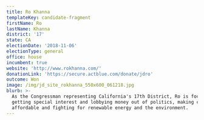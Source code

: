 ```yaml
---
title: Ro Khanna
templateKey: candidate-fragment
firstName: Ro
lastName: Khanna
district: '17'
state: CA
electionDate: '2018-11-06'
electionType: general
office: house
incumbent: true
website: 'http://www.rokhanna.com/'
donationLink: 'https://secure.actblue.com/donate/jdro'
outcome: Won
image: /img/jd_site_rokhanna_550x600_061218.jpg
blurb: >-
  As the Congressman representing California's 17th District, Ro is focused on
  getting special interest and lobbying money out of politics, making college
  affordable and fighting for renewable energy and the environment.
---
```


